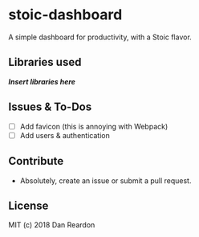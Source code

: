 # stoic-dashboard
A simple dashboard for productivity, with a Stoic flavor.

## Libraries used
***Insert libraries here***

## Issues & To-Dos
* [ ] Add favicon (this is annoying with Webpack)
* [ ] Add users & authentication

## Contribute
* Absolutely, create an issue or submit a pull request.

## License
MIT (c) 2018 Dan Reardon

